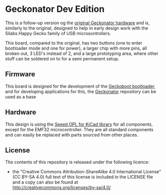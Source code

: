 # Geckonator Dev Edition

This is a follow-up version og the [original Geckonator hardware][geckonator-hw] and is, similarly to the original, designed to help in early design work with the Silabs Happy Gecko family of USB microsontrollers.

This board, compared to the original, has two buttons (one to enter bootloader mode and one for power), a larger chip with more pins, all broken out, 3 LED's instead of 2, and a large prototyping area, where other stuff can be soldered on to for a semi permanent setup.

[geckonator-hw]: https://github.com/flummer/geckonator-hw

## Firmware

This board is designed for the development of the [Geckoboot bootloader][geckoboot], and for developing applications for this, the [Geckonator][geckonator] repository can be used as a base

[geckoboot]: https://github.com/flummer/geckoboot
[geckonator]: https://github.com/flummer/geckonator

## Hardware

This design is using the [Seeed OPL for KiCad library][seeed-opl] for all components, except for the EMF32 microcontroller. They are all standard components and can easily be replaced with parts sourced from other places.

[seeed-opl]: https://github.com/Seeed-Studio/OPL_Kicad_Library

## License

The contents of this repository is released under the following licence:

 * the "Creative Commons Attribution-ShareAlike 4.0 International License"
   (CC BY-SA 4.0) full text of this license is included in the LICENSE file
   and a copy can also be found at
   http://creativecommons.org/licenses/by-sa/4.0/